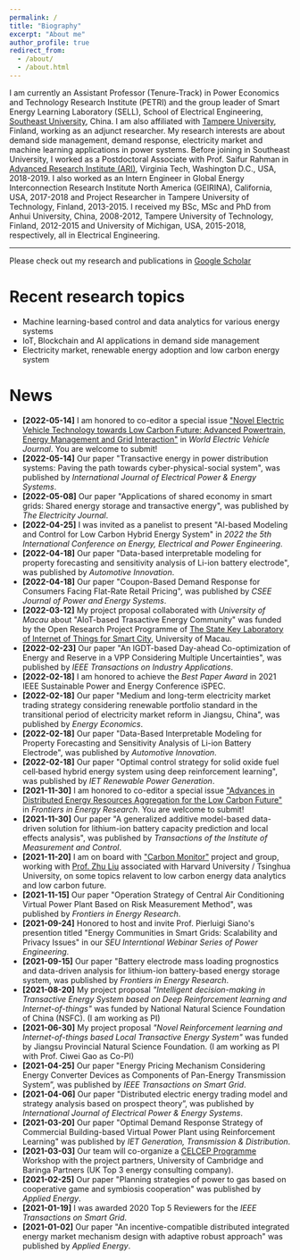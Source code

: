 ```yaml
---
permalink: /
title: "Biography"
excerpt: "About me"
author_profile: true
redirect_from: 
  - /about/
  - /about.html
---
```


I am currently an Assistant Professor (Tenure-Track) in Power Economics and Technology Research Institute (PETRI) and the group leader of Smart Energy Learning Laboratory (SELL), School of Electrical Engineering, [Southeast University](https://www.seu.edu.cn/), China. I am also affiliated with [Tampere University](https://www.tuni.fi/en), Finland, working as an adjunct researcher. My research interests are about demand side management, demand response, electricity market and machine learning applications in power systems. Before joining in Southeast University, I worked as a Postdoctoral Associate with Prof. Saifur Rahman in [Advanced Research Institute (ARI)](https://ari.vt.edu/), Virginia Tech, Washington D.C., USA, 2018-2019. I also worked as an Intern Engineer in Global Energy Interconnection Research Institute North America (GEIRINA), California, USA, 2017-2018 and Project Researcher in Tampere University of Technology, Finland, 2013-2015. I received my BSc, MSc and PhD from Anhui University, China, 2008-2012, Tampere University of Technology, Finland, 2012-2015 and University of Michigan, USA, 2015-2018, respectively, all in Electrical Engineering. 

------
Please check out my research and publications in [Google Scholar](https://scholar.google.com/citations?user=4Ty4Y_MAAAAJ&hl=en)


Recent research topics
======
- Machine learning-based control and data analytics for various energy systems
- IoT, Blockchain and AI applications in demand side management
- Electricity market, renewable energy adoption and low carbon energy system


News
======
- **[2022-05-14]** I am honored to co-editor a special issue ["Novel Electric Vehicle Technology towards Low Carbon Future: Advanced Powertrain, Energy Management and Grid Interaction"](https://www.mdpi.com/journal/wevj/special_issues/Novel_Electric_Vehicle_Technology) in *World Electric Vehicle Journal*. You are welcome to submit!
- **[2022-05-14]** Our paper "Transactive energy in power distribution systems: Paving the path towards cyber-physical-social system", was published by *International Journal of Electrical Power & Energy Systems*.
- **[2022-05-08]** Our paper "Applications of shared economy in smart grids: Shared energy storage and transactive energy", was published by *The Electricity Journal*.
- **[2022-04-25]** I was invited as a panelist to present "AI-based Modeling and Control for Low Carbon Hybrid Energy System" in *2022 the 5th International Conference on Energy, Electrical and Power Engineering*.
- **[2022-04-18]** Our paper "Data-based interpretable modeling for property forecasting and sensitivity analysis of Li-ion battery electrode", was published by *Automotive Innovation*.
- **[2022-04-18]** Our paper "Coupon-Based Demand Response for Consumers Facing Flat-Rate Retail Pricing", was published by *CSEE Journal of Power and Energy Systems*.
- **[2022-03-12]** My project proposal collaborated with *University of Macau* about "AIoT-based Trasactive Energy Community" was funded by the Open Research Project Programme of [The State Key Laboratory of Internet of Things for Smart City](https://skliotsc.um.edu.mo/), University of Macau.
- **[2022-02-23]** Our paper "An IGDT-based Day-ahead Co-optimization of Energy and Reserve in a VPP Considering Multiple Uncertainties", was published by *IEEE Transactions on Industry Applications*. 
- **[2022-02-18]** I am honored to achieve the *Best Paper Award* in 2021 IEEE Sustainable Power and Energy Conference iSPEC.
- **[2022-02-18]** Our paper "Medium and long-term electricity market trading strategy considering renewable portfolio standard in the transitional period of electricity market reform in Jiangsu, China", was published by *Energy Economics*.
- **[2022-02-18]** Our paper "Data-Based Interpretable Modeling for Property Forecasting and Sensitivity Analysis of Li-ion Battery Electrode", was published by *Automotive Innovation*.
- **[2022-02-18]** Our paper "Optimal control strategy for solid oxide fuel cell‐based hybrid energy system using deep reinforcement learning", was published by *IET Renewable Power Generation*.
- **[2021-11-30]** I am honored to co-editor a special issue ["Advances in Distributed Energy Resources Aggregation for the Low Carbon Future"](https://www.frontiersin.org/research-topics/28426/advances-in-distributed-energy-resources-aggregation-for-the-low-carbon-future) in *Frontiers in Energy Research*. You are welcome to submit!
- **[2021-11-30]** Our paper "A generalized additive model-based data-driven solution for lithium-ion battery capacity prediction and local effects analysis", was published by *Transactions of the Institute of Measurement and Control*.
- **[2021-11-20]** I am on board with ["Carbon Monitor"](https://carbonmonitor.org/) project and group, working with [Prof. Zhu Liu](https://scholar.harvard.edu/zhu) associated with Harvard University / Tsinghua University, on some topics relavent to low carbon energy data analytics and low carbon future.
- **[2021-11-15]** Our paper "Operation Strategy of Central Air Conditioning Virtual Power Plant Based on Risk Measurement Method", was published by *Frontiers in Energy Research*.
- **[2021-09-24]** Honored to host and invite Prof. Pierluigi Siano's presention titled "Energy Communities in Smart Grids: Scalability and Privacy Issues" in our *SEU Interntional Webinar Series of Power Engineering*.
- **[2021-09-15]** Our paper "Battery electrode mass loading prognostics and data-driven analysis for lithium-ion battery-based energy storage system, was published by *Frontiers in Energy Research*.
- **[2021-08-20]** My project proposal *"Intelligent decision-making in Transactive Energy System based on Deep Reinforcement learning and Internet-of-things"* was funded by National Natural Science Foundation of China (NSFC). (I am working as PI)
- **[2021-06-30]** My project proposal *"Novel Reinforcement learning and Internet-of-things based Local Transactive Energy System"* was funded by Jiangsu Provincial Natural Science Foundation. (I am working as PI with Prof. Ciwei Gao as Co-PI)
- **[2021-04-25]** Our paper "Energy Pricing Mechanism Considering Energy Converter Devices as Components of Pan-Energy Transmission System”, was published by *IEEE Transactions on Smart Grid*.
- **[2021-04-06]** Our paper "Distributed electric energy trading model and strategy analysis based on prospect theory”, was published by *International Journal of Electrical Power & Energy Systems*.
- **[2021-03-20]** Our paper "Optimal Demand Response Strategy of Commercial Building-based Virtual Power Plant using Reinforcement Learning" was published by *IET Generation, Transmission & Distribution*.
- **[2021-03-03]**  Our team will co-organize a [CELCEP Programme](https://www.celcep.com/about-us/programme-intro) Workshop with the project partners, University of Cambridge and Baringa Partners (UK Top 3 energy consulting company). 
- **[2021-02-25]**  Our paper "Planning strategies of power to gas based on cooperative game and symbiosis cooperation" was published by *Applied Energy*.
- **[2021-01-19]**  I was awarded 2020 Top 5 Reviewers for the *IEEE Transactions on Smart Grid*.
- **[2021-01-02]**  Our paper "An incentive-compatible distributed integrated energy market mechanism design with adaptive robust approach" was published by *Applied Energy*.

